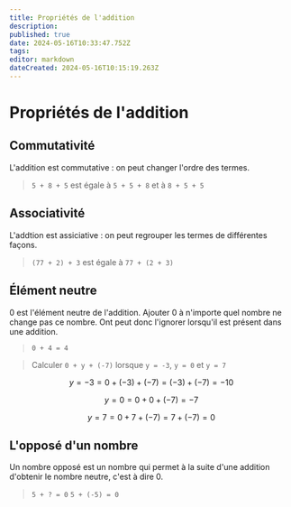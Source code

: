 ```yaml
---
title: Propriétés de l'addition
description: 
published: true
date: 2024-05-16T10:33:47.752Z
tags: 
editor: markdown
dateCreated: 2024-05-16T10:15:19.263Z
---
```


# Propriétés de l'addition

## Commutativité

L'addition est commutative : on peut changer l'ordre des termes.

> `5 + 8 + 5` est égale à `5 + 5 + 8` et à `8 + 5 + 5`

## Associativité

L'addtion est assiciative : on peut regrouper les termes de différentes façons.

> `(77 + 2) + 3` est égale à `77 + (2 + 3)`

## Élément neutre

0 est l'élément neutre de l'addition. Ajouter 0 à n'importe quel nombre ne change pas ce nombre. Ont peut donc l'ignorer lorsqu'il est présent dans une addition.

> `0 + 4 = 4`

> Calculer `0 + y + (-7)` lorsque `y = -3`, `y = 0` et `y = 7`

```math
y = -3

= 0 + (-3) + (-7)
= (-3) + (-7)
= -10
```

```math
y = 0

= 0 + 0 + (-7)
= -7
```

```math
y = 7

= 0 + 7 + (-7)
= 7 + (-7)
= 0
```

## L'opposé d'un nombre

Un nombre opposé est un nombre qui permet à la suite d'une addition d'obtenir le nombre neutre, c'est à dire 0.

> `5 + ? = 0`
> `5 + (-5) = 0`